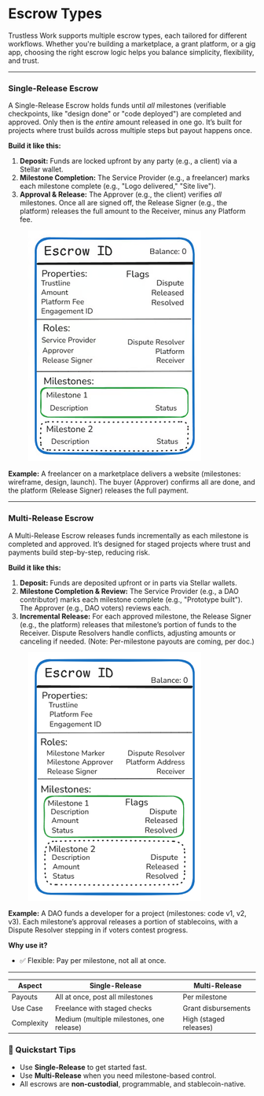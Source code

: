 # Escrow Types

Trustless Work supports multiple escrow types, each tailored for different workflows. Whether you're building a marketplace, a grant platform, or a gig app, choosing the right escrow logic helps you balance simplicity, flexibility, and trust.

***

### Single-Release Escrow

A Single-Release Escrow holds funds until _all_ milestones (verifiable checkpoints, like "design done" or "code deployed") are completed and approved. Only then is the _entire_ amount released in one go. It’s built for projects where trust builds across multiple steps but payout happens once.

**Build it like this:**

1. **Deposit:** Funds are locked upfront by any party (e.g., a client) via a Stellar wallet.
2. **Milestone Completion:** The Service Provider (e.g., a freelancer) marks each milestone complete (e.g., "Logo delivered," "Site live").
3. **Approval & Release:** The Approver (e.g., the client) verifies _all_ milestones. Once all are signed off, the Release Signer (e.g., the platform) releases the full amount to the Receiver, minus any Platform fee.



<figure><img src="../.gitbook/assets/image (33).png" alt="single-release"><figcaption></figcaption></figure>

**Example:** A freelancer on a marketplace delivers a website (milestones: wireframe, design, launch). The buyer (Approver) confirms all are done, and the platform (Release Signer) releases the full payment.

***

### Multi-Release Escrow

A Multi-Release Escrow releases funds incrementally as each milestone is completed and approved. It’s designed for staged projects where trust and payments build step-by-step, reducing risk.

**Build it like this:**

1. **Deposit:** Funds are deposited upfront or in parts via Stellar wallets.
2. **Milestone Completion & Review:** The Service Provider (e.g., a DAO contributor) marks each milestone complete (e.g., "Prototype built"). The Approver (e.g., DAO voters) reviews each.
3. **Incremental Release:** For each approved milestone, the Release Signer (e.g., the platform) releases that milestone’s portion of funds to the Receiver. Dispute Resolvers handle conflicts, adjusting amounts or canceling if needed. (Note: Per-milestone payouts are coming, per doc.)

<figure><img src="../.gitbook/assets/image (1) (1) (1) (1) (1) (1).png" alt="Multi-Release escrow"><figcaption></figcaption></figure>

**Example:** A DAO funds a developer for a project (milestones: code v1, v2, v3). Each milestone’s approval releases a portion of stablecoins, with a Dispute Resolver stepping in if voters contest progress.

**Why use it?**

* ✅ Flexible: Pay per milestone, not all at once.

***

| Aspect     | Single-Release                            | Multi-Release          |
| ---------- | ----------------------------------------- | ---------------------- |
| Payouts    | All at once, post all milestones          | Per milestone          |
| Use Case   | Freelance with staged checks              | Grant disbursements    |
| Complexity | Medium (multiple milestones, one release) | High (staged releases) |

### 🧪 Quickstart Tips

* Use **Single-Release** to get started fast.
* Use **Multi-Release** when you need milestone-based control.
* All escrows are **non-custodial**, programmable, and stablecoin-native.
